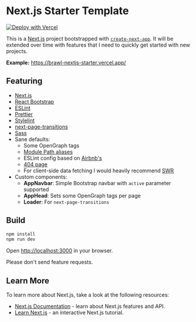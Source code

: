 Next.js Starter Template
========================
[![Deploy with Vercel](https://vercel.com/button)](https://vercel.com/new/git/external?repository-url=https%3A%2F%2Fgithub.com%2FBrawl345%2Fnextjs-starter&env=NEXT_TELEMETRY_DISABLED&envDescription=Set%20NEXT_TELEMETRY_DISABLED%20to%201%20to%20disable%20Next.js%20telemetry&envLink=https%3A%2F%2Fnextjs.org%2Ftelemetry%23how-do-i-opt-out)

This is a [Next.js](https://nextjs.org/) project bootstrapped with [`create-next-app`](https://github.com/vercel/next.js/tree/canary/packages/create-next-app). It will be extended over time with features that I need to quickly get started with new projects.

**Example:** https://brawl-nextjs-starter.vercel.app/

## Featuring

* [Next.js](https://nextjs.org/)
* [React Bootstrap](https://react-bootstrap.github.io/)
* [ESLint](https://eslint.org/)
* [Prettier](https://prettier.io/)
* [Stylelint](https://stylelint.io/)
* [next-page-transitions](https://github.com/illinois/next-page-transitions#readme)
* [Sass](https://sass-lang.com/)
* Sane defaults:
  * Some OpenGraph tags
  * [Module Path aliases](https://nextjs.org/docs/advanced-features/module-path-aliases)
  * ESLint config based on [Airbnb's](https://www.npmjs.com/package/eslint-config-airbnb)
  * [404 page](https://nextjs.org/docs/advanced-features/custom-error-page)
  * For client-side data fetching I would heavily recommend [SWR](https://swr.vercel.app/)
* Custom components:
  * **AppNavbar**: Simple Bootstrap navbar with `active` parameter supported
  * **AppHead**: Sets some OpenGraph tags per page
  * **Loader**: For `next-page-transitions`

## Build

```bash
npm install
npm run dev
```

Open [http://localhost:3000](http://localhost:3000) in your browser.

Please don't send feature requests.

## Learn More

To learn more about Next.js, take a look at the following resources:

- [Next.js Documentation](https://nextjs.org/docs) - learn about Next.js features and API.
- [Learn Next.js](https://nextjs.org/learn) - an interactive Next.js tutorial.
